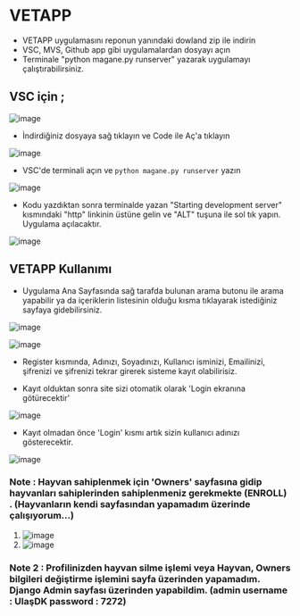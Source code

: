  # VETAPP  

- VETAPP uygulamasını reponun yanındaki dowland zip ile indirin 
- VSC, MVS, Github app gibi uygulamalardan dosyayı açın 
- Terminale "python magane.py runserver" yazarak uygulamayı çalıştırabilirsiniz. 

## VSC için ;

![image](https://user-images.githubusercontent.com/82175798/155891852-90f6e8f6-3181-4812-b527-1614ef89b750.png)

- İndirdiğiniz dosyaya sağ tıklayın ve Code ile Aç'a tıklayın 

![image](https://user-images.githubusercontent.com/82175798/155891981-2c541b39-452f-4dd7-9bdd-9fd2e9fac598.png)

- VSC'de terminali açın ve `python magane.py runserver` yazın 
 
![image](https://user-images.githubusercontent.com/82175798/155892019-b275f4be-fc4d-417b-8374-98fc60cb6710.png)

- Kodu yazdıktan sonra terminalde yazan "Starting development server" kısmındaki "http" linkinin üstüne gelin ve "ALT" tuşuna ile sol tık yapın. Uygulama açılacaktır. 

![image](https://user-images.githubusercontent.com/82175798/155892095-ac7b8879-e9f7-443f-80a4-2b3b4b879c37.png)

## VETAPP Kullanımı

- Uygulama Ana Sayfasında sağ tarafda bulunan arama butonu ile arama yapabilir ya da içeriklerin listesinin olduğu kısma tıklayarak istediğiniz sayfaya gidebilirsiniz.

![image](https://user-images.githubusercontent.com/82175798/155892240-da2161ed-30b6-4487-950c-166497dfc8c9.png)

![image](https://user-images.githubusercontent.com/82175798/155892259-3f038209-d0e1-4adf-a3f9-b36196d4c7c4.png)


- Register kısmında, Adınızı, Soyadınızı, Kullanıcı isminizi, Emailinizi, şifrenizi ve şifrenizi tekrar girerek sisteme kayıt olabilirisiz. 

- Kayıt olduktan sonra site sizi otomatik olarak 'Login ekranına götürecektir'

![image](https://user-images.githubusercontent.com/82175798/155892509-288d5a8b-7624-4409-acf9-8f07f5823965.png)

- Kayıt olmadan önce 'Login' kısmı artık sizin kullanıcı adınızı gösterecektir. 

![image](https://user-images.githubusercontent.com/82175798/155892541-91239677-8835-420d-a0e4-50bef4c297e9.png)

### Note : Hayvan sahiplenmek için 'Owners' sayfasına gidip hayvanları sahiplerinden sahiplenmeniz gerekmekte (**ENROLL**) . (Hayvanların kendi sayfasından yapamadım üzerinde çalışıyorum...)

1. ![image](https://user-images.githubusercontent.com/82175798/155892721-54e8ab2c-7653-48b3-895d-cbd6c6eb9cd3.png)
2. ![image](https://user-images.githubusercontent.com/82175798/155892754-85d9b1cc-4e0f-474b-ad07-c836e9ccfab2.png)

### Note 2 : Profilinizden hayvan silme işlemi veya Hayvan, Owners bilgileri değiştirme işlemini sayfa üzerinden yapamadım. Django Admin sayfası üzerinden yapabildim. (admin username : UlaşDK password : 7272)
